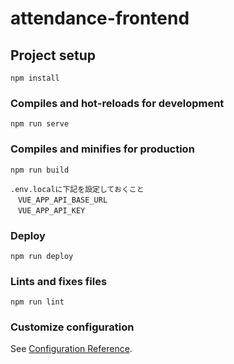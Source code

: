 # attendance-frontend

## Project setup

```
npm install
```

### Compiles and hot-reloads for development

```
npm run serve
```

### Compiles and minifies for production

```
npm run build

.env.localに下記を設定しておくこと
　VUE_APP_API_BASE_URL
　VUE_APP_API_KEY
```

### Deploy

```
npm run deploy
```

### Lints and fixes files

```
npm run lint
```

### Customize configuration

See [Configuration Reference](https://cli.vuejs.org/config/).
